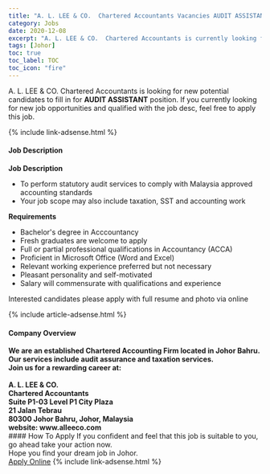 ```yaml
---
title: "A. L. LEE & CO.  Chartered Accountants Vacancies AUDIT ASSISTANT" 
category: Jobs 
date: 2020-12-08 
excerpt: "A. L. LEE & CO.  Chartered Accountants is currently looking for suitable person to fill in the AUDIT ASSISTANT which positioned at Johor" 
tags: [Johor] 
toc: true 
toc_label: TOC 
toc_icon: "fire" 
--- 
```


<p>A. L. LEE & CO.  Chartered Accountants is looking for new potential candidates to fill in for <b>AUDIT ASSISTANT</b> position. If you currently looking for new job opportunities and qualified with the job desc, feel free to apply this job.
</p>{% include link-adsense.html %} 
<div><div><div><h4>Job Description</h4></div></div><div><div><span><div><p><strong>Job Description</strong></p><ul><li>To perform statutory audit services to comply with Malaysia approved accounting standards</li><li>Your job scope may also include taxation, SST and accounting work</li></ul><p><strong>Requirements</strong></p><ul><li>Bachelor's degree in Acccountancy</li><li>Fresh graduates are welcome to apply</li><li>Full or partial professional qualifications in Accountancy (ACCA)</li><li>Proficient in Microsoft Office (Word and Excel)</li><li>Relevant working experience preferred but not necessary</li><li>Pleasant personality and self-motivated&#160;</li><li>Salary will commensurate with qualifications and experience&#160;</li></ul><p>Interested candidates please apply with full resume and photo via online</p></div></span></div></div></div> 
{% include article-adsense.html %} 
<div><div><div><h4>Company Overview</h4></div></div><div><div><span><div><div><strong>We are an established Chartered Accounting Firm located in Johor Bahru. Our services include audit assurance and taxation services.</strong></div>
<div><strong>Join us for a rewarding career at: </strong></div>
<div><br>
<strong>A. L. LEE &amp; CO.<br>
Chartered Accountants<br>
Suite P1-03 Level P1 City Plaza<br>
21 Jalan Tebrau<br>
80300 Johor Bahru, Johor, Malaysia</strong></div>
<div><strong>website: www.alleeco.com</strong></div></div></span></div></div></div> 
#### How To Apply 
If you confident and feel that this job is suitable to you, go ahead take your action now. <br/> 
Hope you find your dream job in Johor. <br/> 
<a href="https://www.jobstreet.com.my/en/job/audit-assistant-4439083?jobId=jobstreet-my-job-4439083&sectionRank=9&token=0~e77e977c-a413-4f53-af5b-e15a407bc466&fr=SRP%20View%20In%20New%20Ta" class="btn btn--info" target="_blank" rel="nofollow noopenner">Apply Online</a> 
{% include link-adsense.html %} 